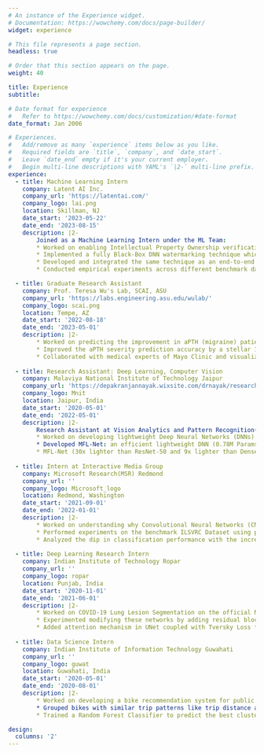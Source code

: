```yaml
---
# An instance of the Experience widget.
# Documentation: https://wowchemy.com/docs/page-builder/
widget: experience

# This file represents a page section.
headless: true

# Order that this section appears on the page.
weight: 40

title: Experience
subtitle:

# Date format for experience
#   Refer to https://wowchemy.com/docs/customization/#date-format
date_format: Jan 2006

# Experiences.
#   Add/remove as many `experience` items below as you like.
#   Required fields are `title`, `company`, and `date_start`.
#   Leave `date_end` empty if it's your current employer.
#   Begin multi-line descriptions with YAML's `|2-` multi-line prefix.
experience:
  - title: Machine Learning Intern
    company: Latent AI Inc.
    company_url: 'https://latentai.com/'
    company_logo: lai.png
    location: Skillman, NJ
    date_start: '2023-05-22'
    date_end: '2023-08-15'
    description: |2-
        Joined as a Machine Learning Intern under the ML Team:
        * Worked on enabling Intellectual Property Ownership verification using Black-Box Watermarking of DNNs.
        * Implemented a fully Black-Box DNN watermarking technique which gives 100% success rate with just 10-30% of the training compute cost (takes less than 10 minutes on a single 12 GB GPU of NVIDIA RTX 3070).
        * Developed and integrated the same technique as an end-to-end Black-Box watermarking module with Latent AI's flagship LEIP SDK toolkit as an add-on feature.
        * Conducted empirical experiments across different benchmark datasets and model architectures to prove the robustness of the watermarking method against variety of attacks like FTAL, FTLL, Pruning etc.

  - title: Graduate Research Assistant 
    company: Prof. Teresa Wu's Lab, SCAI, ASU
    company_url: 'https://labs.engineering.asu.edu/wulab/'
    company_logo: scai.png
    location: Tempe, AZ
    date_start: '2022-08-18'
    date_end: '2023-05-01'
    description: |2-
        * Worked on predicting the improvement in aPTH (migraine) patients using a multi-modal approach combining functional MRI data and brain T2* imaging data using Graph Neural Networks (GNNs).
        * Improved the aPTH severity prediction accuracy by a stellar 11.5% by performing feature selection using Boruta ranking algorithm and SHAPley feature importance scores.
        * Collaborated with medical experts of Mayo Clinic and visualized the classification performance of our method to them by generating 3D embeddings of the final classification layer using UMAP projection plots.
   
  - title: Research Assistant: Deep Learning, Computer Vision
    company: Malaviya National Institute of Technology Jaipur
    company_url: 'https://depakranjannayak.wixsite.com/drnayak/research-1'
    company_logo: Mnit
    location: Jaipur, India
    date_start: '2020-05-01'
    date_end: '2022-05-01'
    description: |2-
        Research Assistant at Vision Analytics and Pattern Recognition(VAPR) Lab:
        * Worked on developing lightweight Deep Neural Networks (DNNs) with a focus on Multi-scale feature learning for COVID-19 Detection from Chest CT Scans. Proposed and published three models at top conferences and journals.
        * Developed MFL-Net: an efficient lightweight DNN (0.78M Params) with Multiscale Feature Learning (MFL) modules capturing and preserving features at different depths with a blend of convolutions and residual skip connections.
        * MFL-Net (30x lighter than ResNet-50 and 9x lighter than DenseNet-121) achieved an accuracy of 98.79% and 93.59% on SARS-CoV-2 CT-Scan dataset and COVID-CT dataset respectively.
        
  - title: Intern at Interactive Media Group
    company: Microsoft Research(MSR) Redmond
    company_url: ''
    company_logo: Microsoft_logo
    location: Redmond, Washington
    date_start: '2021-09-01'
    date_end: '2022-01-01'
    description: |2-
        * Worked on understanding why Convolutional Neural Networks (CNNs) fail to generalize on images with varying intensities of adversarial perturbations like Gaussian Noise, Background Occlusion and Affine Transformations.
        * Performed experiments on the benchmark ILSVRC Dataset using pretrained Imagenet models like AlexNet, VGG-16, EfficientNet using Pytorch. Visualized saliency maps using GradCAMs to highlight the model’s attention region in the image, giving insights behind the wrong prediction.  
        * Analyzed the dip in classification performance with the increasing intensity of different perturbations for all the ImageNet models using Matplotlib and Python.
  
  - title: Deep Learning Research Intern
    company: Indian Institute of Technology Ropar
    company_url: ''
    company_logo: ropar
    location: Punjab, India
    date_start: '2020-11-01'
    date_end: '2021-06-01'
    description: |2-
        * Worked on COVID-19 Lung Lesion Segmentation on the official NIH COVID-19 Grand Challenge Data. Analyzed the segmentation performance of U-Net and its variants like R2UNet, Attention UNet etc.
        * Experimented modifying these networks by adding residual blocks and atrous convolution blocks in their architectures.
        * Added attention mechanism in UNet coupled with Tversky Loss function for enhancing feature learning capability which gave the best segmentation IoU of 93.47%.
    
  - title: Data Science Intern
    company: Indian Institute of Information Technology Guwahati
    company_url: ''
    company_logo: guwat
    location: Guwahati, India
    date_start: '2020-05-01'
    date_end: '2020-08-01'
    description: |2-
        * Worked on developing a bike recommendation system for public bike sharing systems around the globe. Analyzed millions of trip records from the official Divvy Bike trip data.
        * Grouped bikes with similar trip patterns like trip distance and trip duration using K-means clustering into three categories: highly used, moderately used and rarely used bikes.
        * Trained a Random Forest Classifier to predict the best cluster of bikes depending on the user’s desired trip duration and trip distance. The model achieved an accuracy of 97%.

design:
  columns: '2'
---
```

